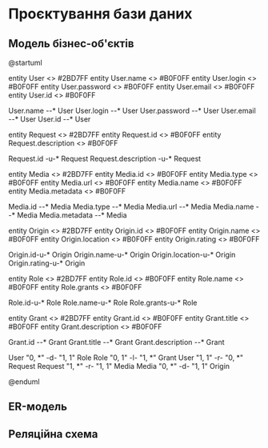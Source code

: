 # Проєктування бази даних
 
## Модель бізнес-об'єктів 

@startuml

entity User <<ENTITY>> #2BD7FF
entity User.name <<TEXT>> #B0F0FF 
entity User.login <<TEXT>> #B0F0FF
entity User.password <<TEXT>> #B0F0FF
entity User.email <<TEXT>> #B0F0FF
entity User.id <<NUMBER>> #B0F0FF

User.name --* User 
User.login --* User 
User.password --* User 
User.email --* User 
User.id --* User

entity Request <<ENTITY>> #2BD7FF
entity Request.id <<NUMBER>> #B0F0FF
entity Request.description <<TEXT>> #B0F0FF

Request.id -u-* Request
Request.description -u-* Request

entity Media <<ENTITY>> #2BD7FF
entity Media.id <<NUMBER>> #B0F0FF
entity Media.type <<TEXT>> #B0F0FF
entity Media.url <<TEXT>> #B0F0FF
entity Media.name <<TEXT>> #B0F0FF
entity Media.metadata <<TEXT>> #B0F0FF

Media.id --* Media
Media.type --* Media
Media.url --* Media
Media.name --* Media
Media.metadata --* Media

entity Origin <<ENTITY>> #2BD7FF
entity Origin.id <<NUMBER>> #B0F0FF
entity Origin.name <<TEXT>> #B0F0FF
entity Origin.location <<TEXT>> #B0F0FF
entity Origin.rating <<NUMBER>> #B0F0FF

Origin.id-u-* Origin
Origin.name-u-* Origin
Origin.location-u-* Origin
Origin.rating-u-* Origin

entity Role <<ENTITY>> #2BD7FF
entity Role.id <<NUMBER>> #B0F0FF
entity Role.name <<TEXT>> #B0F0FF
entity Role.grants <<TEXT>> #B0F0FF

Role.id-u-* Role
Role.name-u-* Role
Role.grants-u-* Role

entity Grant <<ENTITY>> #2BD7FF
entity Grant.id <<NUMBER>> #B0F0FF
entity Grant.title <<TEXT>> #B0F0FF
entity Grant.description <<TEXT>> #B0F0FF
 
Grant.id --* Grant
Grant.title --* Grant
Grant.description --* Grant 

User "0, *" -d- "1, 1" Role 
Role "0, 1" -l- "1, *" Grant 
User "1, 1" -r- "0, *" Request
Request "1, *" -r- "1, 1" Media
Media "0, *" -d- "1, 1" Origin

@enduml

## ER-модель



## Реляційна схема

